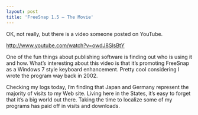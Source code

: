 ```yaml
---
layout: post  
title: 'FreeSnap 1.5 – The Movie'
---
```

OK, not really, but there is a video someone posted on YouTube.

<http://www.youtube.com/watch?v=owdJ8SlsBtY>

One of the fun things about publishing software is finding out who is using it and how. What’s interesting about this video is that it’s promoting FreeSnap as a Windows 7 style keyboard enhancement. Pretty cool considering I wrote the program way back in 2002.

Checking my logs today, I’m finding that Japan and Germany represent the majority of visits to my Web site. Living here in the States, it’s easy to forget that it’s a big world out there. Taking the time to localize some of my programs has paid off in visits and downloads.
